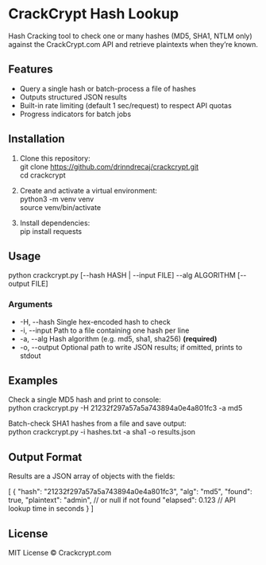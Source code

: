 # CrackCrypt Hash Lookup

  Hash Cracking tool to check one or many hashes (MD5, SHA1, NTLM only) against the CrackCrypt.com API and retrieve plaintexts when they’re known.

## Features

- Query a single hash or batch-process a file of hashes  
- Outputs structured JSON results  
- Built-in rate limiting (default 1 sec/request) to respect API quotas  
- Progress indicators for batch jobs  


## Installation

1. Clone this repository:  
   git clone https://github.com/drinndrecaj/crackcrypt.git  
   cd crackcrypt  

2. Create and activate a virtual environment:  
   python3 -m venv venv  
   source venv/bin/activate  

3. Install dependencies:  
   pip install requests  

## Usage

python crackcrypt.py [--hash HASH | --input FILE] --alg ALGORITHM [--output FILE]

### Arguments

- -H, --hash     Single hex-encoded hash to check  
- -i, --input    Path to a file containing one hash per line  
- -a, --alg      Hash algorithm (e.g. md5, sha1, sha256) **(required)**  
- -o, --output   Optional path to write JSON results; if omitted, prints to stdout  

## Examples

Check a single MD5 hash and print to console:  
python crackcrypt.py -H 21232f297a57a5a743894a0e4a801fc3 -a md5

Batch-check SHA1 hashes from a file and save output:  
python crackcrypt.py -i hashes.txt -a sha1 -o results.json


## Output Format

Results are a JSON array of objects with the fields:

[
  {
    "hash":      "21232f297a57a5a743894a0e4a801fc3",
    "alg":       "md5",
    "found":     true,
    "plaintext": "admin",    // or null if not found
    "elapsed":   0.123              // API lookup time in seconds
  }
]

## License

MIT License © Crackcrypt.com
